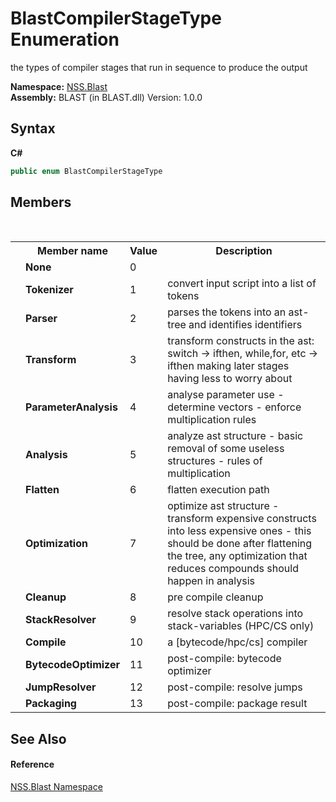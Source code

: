 # BlastCompilerStageType Enumeration
 

the types of compiler stages that run in sequence to produce the output

**Namespace:**&nbsp;<a href="N_NSS_Blast">NSS.Blast</a><br />**Assembly:**&nbsp;BLAST (in BLAST.dll) Version: 1.0.0

## Syntax

**C#**<br />
``` C#
public enum BlastCompilerStageType
```


## Members
&nbsp;<table><tr><th></th><th>Member name</th><th>Value</th><th>Description</th></tr><tr><td /><td target="F:NSS.Blast.BlastCompilerStageType.None">**None**</td><td>0</td><td /></tr><tr><td /><td target="F:NSS.Blast.BlastCompilerStageType.Tokenizer">**Tokenizer**</td><td>1</td><td>convert input script into a list of tokens</td></tr><tr><td /><td target="F:NSS.Blast.BlastCompilerStageType.Parser">**Parser**</td><td>2</td><td>parses the tokens into an ast-tree and identifies identifiers</td></tr><tr><td /><td target="F:NSS.Blast.BlastCompilerStageType.Transform">**Transform**</td><td>3</td><td>transform constructs in the ast: switch -> ifthen, while,for, etc -> ifthen making later stages having less to worry about</td></tr><tr><td /><td target="F:NSS.Blast.BlastCompilerStageType.ParameterAnalysis">**ParameterAnalysis**</td><td>4</td><td>analyse parameter use - determine vectors - enforce multiplication rules</td></tr><tr><td /><td target="F:NSS.Blast.BlastCompilerStageType.Analysis">**Analysis**</td><td>5</td><td>analyze ast structure - basic removal of some useless structures - rules of multiplication</td></tr><tr><td /><td target="F:NSS.Blast.BlastCompilerStageType.Flatten">**Flatten**</td><td>6</td><td>flatten execution path</td></tr><tr><td /><td target="F:NSS.Blast.BlastCompilerStageType.Optimization">**Optimization**</td><td>7</td><td>optimize ast structure - transform expensive constructs into less expensive ones - this should be done after flattening the tree, any optimization that reduces compounds should happen in analysis</td></tr><tr><td /><td target="F:NSS.Blast.BlastCompilerStageType.Cleanup">**Cleanup**</td><td>8</td><td>pre compile cleanup</td></tr><tr><td /><td target="F:NSS.Blast.BlastCompilerStageType.StackResolver">**StackResolver**</td><td>9</td><td>resolve stack operations into stack-variables (HPC/CS only)</td></tr><tr><td /><td target="F:NSS.Blast.BlastCompilerStageType.Compile">**Compile**</td><td>10</td><td>a [bytecode/hpc/cs] compiler</td></tr><tr><td /><td target="F:NSS.Blast.BlastCompilerStageType.BytecodeOptimizer">**BytecodeOptimizer**</td><td>11</td><td>post-compile: bytecode optimizer</td></tr><tr><td /><td target="F:NSS.Blast.BlastCompilerStageType.JumpResolver">**JumpResolver**</td><td>12</td><td>post-compile: resolve jumps</td></tr><tr><td /><td target="F:NSS.Blast.BlastCompilerStageType.Packaging">**Packaging**</td><td>13</td><td>post-compile: package result</td></tr></table>

## See Also


#### Reference
<a href="N_NSS_Blast">NSS.Blast Namespace</a><br />